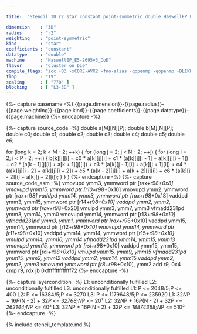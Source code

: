 ```yaml
---

title:  "Stencil 3D r2 star constant point-symmetric double HaswellEP_E5-2695v3_CoD"

dimension    : "3D"
radius       : "r2"
weighting    : "point-symmetric"
kind         : "star"
coefficients : "constant"
datatype     : "double"
machine      : "HaswellEP_E5-2695v3_CoD"
flavor       : "Cluster on Die"
compile_flags: "icc -O3 -xCORE-AVX2 -fno-alias -qopenmp -qopenmp -DLIKWID_PERFMON -Ilikwid-4.3.3/include -Llikwid-4.3.3/lib -Iheaders/dummy.c stencil_compilable.c -o stencil -llikwid"
flop         : "19"
scaling      : [ "770" ]
blocking     : [ "L3-3D" ]
---
```


{%- capture basename -%}
{{page.dimension}}-{{page.radius}}-{{page.weighting}}-{{page.kind}}-{{page.coefficients}}-{{page.datatype}}-{{page.machine}}
{%- endcapture -%}

{%- capture source_code -%}
double a[M][N][P];
double b[M][N][P];
double c0;
double c1;
double c2;
double c3;
double c4;
double c5;
double c6;

for (long k = 2; k < M - 2; ++k) {
  for (long j = 2; j < N - 2; ++j) {
    for (long i = 2; i < P - 2; ++i) {
      b[k][j][i] = c0 * a[k][j][i] +
                   c1 * (a[k][j][i - 1] + a[k][j][i + 1]) +
                   c2 * (a[k - 1][j][i] + a[k + 1][j][i]) +
                   c3 * (a[k][j - 1][i] + a[k][j + 1][i]) +
                   c4 * (a[k][j][i - 2] + a[k][j][i + 2]) +
                   c5 * (a[k - 2][j][i] + a[k + 2][j][i]) +
                   c6 * (a[k][j - 2][i] + a[k][j + 2][i]);
    }
  }
}
{%- endcapture -%}
{%- capture source_code_asm -%}
vmovupd ymm3, ymmword ptr [rax+r9*8+0x8]
vmovupd ymm15, ymmword ptr [r10+r9*8+0x10]
vmovupd ymm2, ymmword ptr [rax+r9*8]
vaddpd ymm14, ymm3, ymmword ptr [rax+r9*8+0x18]
vaddpd ymm3, ymm15, ymmword ptr [r14+r9*8+0x10]
vaddpd ymm2, ymm2, ymmword ptr [rax+r9*8+0x20]
vmulpd ymm3, ymm7, ymm3
vfmadd231pd ymm3, ymm14, ymm0
vmovupd ymm14, ymmword ptr [r13+r9*8+0x10]
vfmadd231pd ymm3, ymm1, ymmword ptr [rax+r9*8+0x10]
vaddpd ymm15, ymm14, ymmword ptr [r12+r9*8+0x10]
vmovupd ymm14, ymmword ptr [r11+r9*8+0x10]
vaddpd ymm14, ymm14, ymmword ptr [r15+r9*8+0x10]
vmulpd ymm14, ymm10, ymm14
vfmadd231pd ymm14, ymm15, ymm13
vmovupd ymm15, ymmword ptr [rsi+r9*8+0x10]
vaddpd ymm15, ymm15, ymmword ptr [rdi+r9*8+0x10]
vmulpd ymm15, ymm9, ymm15
vfmadd231pd ymm15, ymm2, ymm12
vaddpd ymm2, ymm14, ymm15
vaddpd ymm2, ymm2, ymm3
vmovupd ymmword ptr [r8+r9*8+0x10], ymm2
add r9, 0x4
cmp r9, rdx
jb 0xffffffffffffff72
{%- endcapture -%}

{%- capture layercondition -%}
L1: unconditionally fulfilled
L2: unconditionally fulfilled
L3: unconditionally fulfilled
L1: P <= 2048/5;P <= 400
L2: P <= 16384/5;P <= 3270
L3: P <= 1179648/5;P <= 235920
L1: 32*N*P + 16*P*(N - 2) + 32*P <= 32768;N*P <= 20²
L2: 32*N*P + 16*P*(N - 2) + 32*P <= 262144;N*P <= 40²
L3: 32*N*P + 16*P*(N - 2) + 32*P <= 18874368;N*P <= 510²
{%- endcapture -%}

{% include stencil_template.md %}
